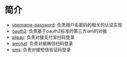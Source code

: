 # 简介

* [username-password](./username-password): 负责用户名密码的相关的认证实现
* [oauth2](./oauth2): 负责基于oauth2标准的第三方iam的对接
* [alipay](alipay): 负责对接支付宝扫码登录
* [wechat](wechat): 负责对接微信扫码登录
* [sms](sms): 负责对接短信验证码登录